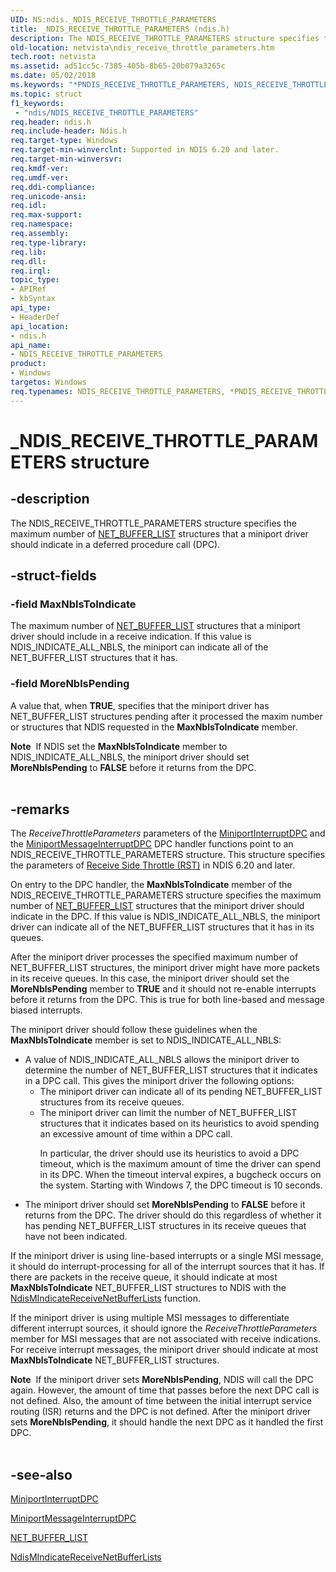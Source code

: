 ```yaml
---
UID: NS:ndis._NDIS_RECEIVE_THROTTLE_PARAMETERS
title: _NDIS_RECEIVE_THROTTLE_PARAMETERS (ndis.h)
description: The NDIS_RECEIVE_THROTTLE_PARAMETERS structure specifies the maximum number of NET_BUFFER_LIST structures that a miniport driver should indicate in a deferred procedure call (DPC).
old-location: netvista\ndis_receive_throttle_parameters.htm
tech.root: netvista
ms.assetid: ad51cc5c-7385-405b-8b65-20b079a3265c
ms.date: 05/02/2018
ms.keywords: "*PNDIS_RECEIVE_THROTTLE_PARAMETERS, NDIS_RECEIVE_THROTTLE_PARAMETERS, NDIS_RECEIVE_THROTTLE_PARAMETERS structure [Network Drivers Starting with Windows Vista], PNDIS_RECEIVE_THROTTLE_PARAMETERS, PNDIS_RECEIVE_THROTTLE_PARAMETERS structure pointer [Network Drivers Starting with Windows Vista], _NDIS_RECEIVE_THROTTLE_PARAMETERS, ndis/NDIS_RECEIVE_THROTTLE_PARAMETERS, ndis/PNDIS_RECEIVE_THROTTLE_PARAMETERS, ndis_processor_group_ref_97a7b040-82a4-46ab-8b95-0f1be9823b8e.xml, netvista.ndis_receive_throttle_parameters"
ms.topic: struct
f1_keywords:
 - "ndis/NDIS_RECEIVE_THROTTLE_PARAMETERS"
req.header: ndis.h
req.include-header: Ndis.h
req.target-type: Windows
req.target-min-winverclnt: Supported in NDIS 6.20 and later.
req.target-min-winversvr: 
req.kmdf-ver: 
req.umdf-ver: 
req.ddi-compliance: 
req.unicode-ansi: 
req.idl: 
req.max-support: 
req.namespace: 
req.assembly: 
req.type-library: 
req.lib: 
req.dll: 
req.irql: 
topic_type:
- APIRef
- kbSyntax
api_type:
- HeaderDef
api_location:
- ndis.h
api_name:
- NDIS_RECEIVE_THROTTLE_PARAMETERS
product:
- Windows
targetos: Windows
req.typenames: NDIS_RECEIVE_THROTTLE_PARAMETERS, *PNDIS_RECEIVE_THROTTLE_PARAMETERS
---
```


# _NDIS_RECEIVE_THROTTLE_PARAMETERS structure


## -description


The NDIS_RECEIVE_THROTTLE_PARAMETERS structure specifies the maximum number of 
  <a href="https://docs.microsoft.com/windows-hardware/drivers/ddi/ndis/ns-ndis-_net_buffer_list">NET_BUFFER_LIST</a> structures that a miniport
  driver should indicate in a deferred procedure call (DPC).


## -struct-fields




### -field MaxNblsToIndicate

The maximum number of 
     <a href="https://docs.microsoft.com/windows-hardware/drivers/ddi/ndis/ns-ndis-_net_buffer_list">NET_BUFFER_LIST</a> structures that a miniport
     driver should include in a receive indication. If this value is NDIS_INDICATE_ALL_NBLS, the miniport can
     indicate all of the NET_BUFFER_LIST structures that it has.


### -field MoreNblsPending

A value that, when <b>TRUE</b>, specifies that the miniport driver has NET_BUFFER_LIST structures pending
     after it processed the maxim number or structures that NDIS requested in the 
     <b>MaxNblsToIndicate</b> member. 
     

<div class="alert"><b>Note</b>  If NDIS set the 
     <b>MaxNblsToIndicate</b> member to NDIS_INDICATE_ALL_NBLS, the miniport driver should set 
     <b>MoreNblsPending</b> to <b>FALSE</b> before it returns from the DPC.</div>
<div> </div>

## -remarks



The 
    <i>ReceiveThrottleParameters</i> parameters of the 
    <a href="https://docs.microsoft.com/windows-hardware/drivers/ddi/ndis/nc-ndis-miniport_interrupt_dpc">MiniportInterruptDPC</a> and the 
    <a href="https://docs.microsoft.com/windows-hardware/drivers/ddi/ndis/nc-ndis-miniport_message_interrupt_dpc">
    MiniportMessageInterruptDPC</a> DPC handler functions point to an NDIS_RECEIVE_THROTTLE_PARAMETERS
    structure. This structure specifies the parameters of 
    <a href="https://docs.microsoft.com/windows-hardware/drivers/ddi/ndis/ns-ndis-_ndis_receive_throttle_parameters">Receive Side Throttle
    (RST)</a> in NDIS 6.20 and later.

On entry to the DPC handler, the 
    <b>MaxNblsToIndicate</b> member of the NDIS_RECEIVE_THROTTLE_PARAMETERS structure specifies the maximum
    number of 
    <a href="https://docs.microsoft.com/windows-hardware/drivers/ddi/ndis/ns-ndis-_net_buffer_list">NET_BUFFER_LIST</a> structures that the miniport
    driver should indicate in the DPC. If this value is NDIS_INDICATE_ALL_NBLS, the miniport driver can
    indicate all of the NET_BUFFER_LIST structures that it has in its queues.

After the miniport driver processes the specified maximum number of NET_BUFFER_LIST structures, the
    miniport driver might have more packets in its receive queues. In this case, the miniport driver should
    set the 
    <b>MoreNblsPending</b> member to <b>TRUE</b> and it should not re-enable interrupts before it returns from the
    DPC. This is true for both line-based and message biased interrupts.

The miniport driver should follow these guidelines when the 
    <b>MaxNblsToIndicate</b> member is set to NDIS_INDICATE_ALL_NBLS:

<ul>
<li>A value of NDIS_INDICATE_ALL_NBLS allows the miniport driver to determine the number of
     NET_BUFFER_LIST structures that it indicates in a DPC call. This gives the miniport driver the following
     options:
     <ul>
<li>The miniport driver can indicate all of its pending NET_BUFFER_LIST structures from its receive
      queues.</li>
<li>
The miniport driver can limit the number of NET_BUFFER_LIST structures that it indicates based on
       its heuristics to avoid spending an excessive amount of time within a DPC call.

In particular, the driver should use its heuristics to avoid a DPC timeout, which is the maximum
       amount of time the driver can spend in its DPC. When the timeout interval expires, a bugcheck occurs
       on the system. Starting with Windows 7, the DPC timeout is 10 seconds.

</li>
</ul>
</li>
<li>
The miniport driver should set 
      <b>MoreNblsPending</b> to <b>FALSE</b> before it returns from the DPC. The driver should do this regardless of
      whether it has pending NET_BUFFER_LIST structures in its receive queues that have not been
      indicated.

</li>
</ul>
If the miniport driver is using line-based interrupts or a single MSI message, it should do
    interrupt-processing for all of the interrupt sources that it has. If there are packets in the receive
    queue, it should indicate at most 
    <b>MaxNblsToIndicate</b> NET_BUFFER_LIST structures to NDIS with the 
    <a href="https://docs.microsoft.com/windows-hardware/drivers/ddi/ndis/nf-ndis-ndismindicatereceivenetbufferlists">
    NdisMIndicateReceiveNetBufferLists</a> function.

If the miniport driver is using multiple MSI messages to differentiate different interrupt sources, it
    should ignore the 
    <i>ReceiveThrottleParameters</i> member for MSI messages that are not associated with receive indications.
    For receive interrupt messages, the miniport driver should indicate at most 
    <b>MaxNblsToIndicate</b> NET_BUFFER_LIST structures.

<div class="alert"><b>Note</b>  If the miniport driver sets 
    <b>MoreNblsPending</b>, NDIS will call the DPC again. However, the amount of time that passes before the
    next DPC call is not defined. Also, the amount of time between the initial interrupt service routing
    (ISR) returns and the DPC is not defined. After the miniport driver sets <b>MoreNblsPending</b>, it should handle the next DPC as it handled the first DPC.</div>
<div> </div>



## -see-also




<a href="https://docs.microsoft.com/windows-hardware/drivers/ddi/ndis/nc-ndis-miniport_interrupt_dpc">MiniportInterruptDPC</a>



<a href="https://docs.microsoft.com/windows-hardware/drivers/ddi/ndis/nc-ndis-miniport_message_interrupt_dpc">MiniportMessageInterruptDPC</a>



<a href="https://docs.microsoft.com/windows-hardware/drivers/ddi/ndis/ns-ndis-_net_buffer_list">NET_BUFFER_LIST</a>



<a href="https://docs.microsoft.com/windows-hardware/drivers/ddi/ndis/nf-ndis-ndismindicatereceivenetbufferlists">
   NdisMIndicateReceiveNetBufferLists</a>
 

 

